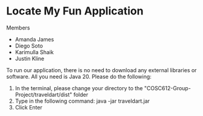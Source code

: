 # Locate My Fun Application

Members
- Amanda James
- Diego Soto
- Karimulla Shaik
- Justin Kline

To run our application, there is no need to download any external libraries or software. All you need is Java 20. Please do the following:
1) In the terminal, please change your directory to the "COSC612-Group-Project/traveldart/dist" folder
2) Type in the following command: java -jar traveldart.jar
3) Click Enter
